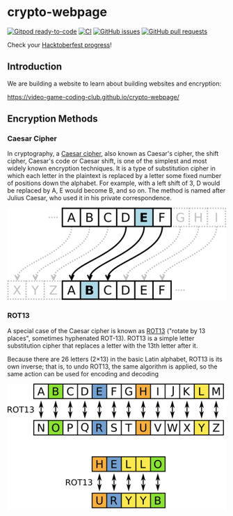 # crypto-webpage

[![Gitpod ready-to-code](https://img.shields.io/badge/Gitpod-ready--to--code-blue?logo=gitpod)](https://gitpod.io/#https://github.com/video-game-coding-club/crypto-webpage)
[![CI](https://github.com/video-game-coding-club/crypto-webpage/workflows/CI/badge.svg)](https://github.com/video-game-coding-club/crypto-webpage/actions?query=workflow%3ACI)
[![GitHub issues](https://img.shields.io/github/issues-raw/video-game-coding-club/crypto-webpage)](https://github.com/video-game-coding-club/crypto-webpage/issues)
[![GitHub pull requests](https://img.shields.io/github/issues-pr-raw/video-game-coding-club/crypto-webpage)](https://github.com/video-game-coding-club/crypto-webpage/pulls)

Check your [Hacktoberfest progress](https://hacktoberfest.digitalocean.com/profile)!

## Introduction

We are building a website to learn about building websites and encryption:

<https://video-game-coding-club.github.io/crypto-webpage/>

## Encryption Methods

### Caesar Cipher

In cryptography, a [Caesar
cipher](https://en.wikipedia.org/wiki/Caesar_cipher), also known as
Caesar's cipher, the shift cipher, Caesar's code or Caesar shift, is
one of the simplest and most widely known encryption techniques. It is
a type of substitution cipher in which each letter in the plaintext is
replaced by a letter some fixed number of positions down the alphabet.
For example, with a left shift of 3, D would be replaced by A, E would
become B, and so on. The method is named after Julius Caesar, who used
it in his private correspondence.

![Caesar Cipher](assets/Caesar_cipher_left_shift_of_3.svg)

### ROT13

A special case of the Caesar cipher is known as
[ROT13](https://en.wikipedia.org/wiki/ROT13) ("rotate by 13 places",
sometimes hyphenated ROT-13). ROT13 is a simple letter substitution
cipher that replaces a letter with the 13th letter after it.

Because there are 26 letters (2×13) in the basic Latin alphabet, ROT13
is its own inverse; that is, to undo ROT13, the same algorithm is
applied, so the same action can be used for encoding and decoding

![Example for ROT13](assets/ROT13_table_with_example.svg)
